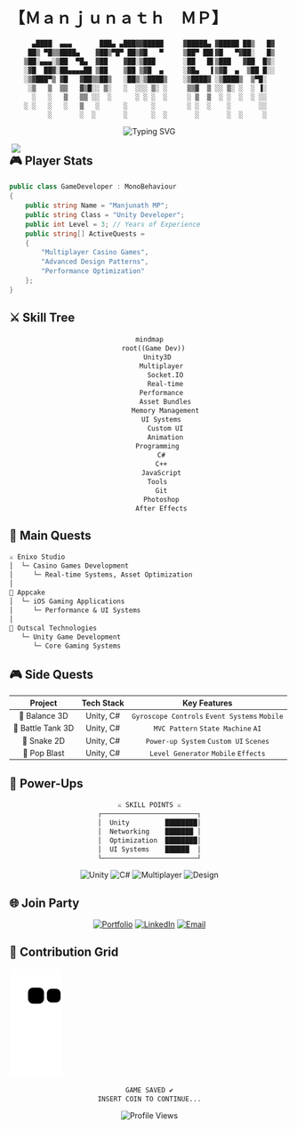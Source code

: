# 【﻿Ｍａｎｊｕｎａｔｈ　ＭＰ】

<div align="center">

```ascii
  ▄████  ▄▄▄       ███▄ ▄███▓▓█████     ▓█████▄ ▓█████ ██▒   █▓
 ██▒ ▀█▒▒████▄    ▓██▒▀█▀ ██▒▓█   ▀     ▒██▀ ██▌▓█   ▀▓██░   █▒
▒██░▄▄▄░▒██  ▀█▄  ▓██    ▓██░▒███       ░██   █▌▒███   ▓██  █▒░
░▓█  ██▓░██▄▄▄▄██ ▒██    ▒██ ▒▓█  ▄     ░▓█▄   ▌▒▓█  ▄  ▒██ █░░
░▒▓███▀▒ ▓█   ▓██▒▒██▒   ░██▒░▒████▒    ░▒████▓ ░▒████▒  ▒▀█░  
 ░▒   ▒  ▒▒   ▓▒█░░ ▒░   ░  ░░░ ▒░ ░     ▒▒▓  ▒ ░░ ▒░ ░  ░ ▐░  
  ░   ░   ▒   ▒▒ ░░  ░      ░ ░ ░  ░     ░ ▒  ▒  ░ ░  ░  ░ ░░  
░ ░   ░   ░   ▒   ░      ░      ░        ░ ░  ░    ░       ░░  
      ░       ░  ░       ░      ░  ░       ░       ░  ░     ░  
```

![Typing SVG](https://readme-typing-svg.herokuapp.com?font=VT323&size=40&duration=3000&pause=1000&color=00FF00&center=true&vCenter=true&width=900&height=100&lines=PRESS+START;LOADING+GAME+DEVELOPER...;MULTIPLAYER+SYSTEMS+INITIALIZED;CASINO+GAMES+LOADED;READY+PLAYER+ONE)

</div>

<img align="right" width="500" src="https://media4.giphy.com/media/v1.Y2lkPTc5MGI3NjExejlkNG1wYTJ1eTVuMnN1dzRjNWNsOXAzc3hhNmZrMG1nZ3VjYzFvcCZlcD12MV9pbnRlcm5hbF9naWZfYnlfaWQmY3Q9Zw/qgQUggAC3Pfv687qPC/giphy.gif">

## 🎮 Player Stats

```cs
public class GameDeveloper : MonoBehaviour
{
    public string Name = "Manjunath MP";
    public string Class = "Unity Developer";
    public int Level = 3; // Years of Experience
    public string[] ActiveQuests = 
    {
        "Multiplayer Casino Games",
        "Advanced Design Patterns",
        "Performance Optimization"
    };
}
```

## ⚔️ Skill Tree

<div align="center">

```mermaid
mindmap
  root((Game Dev))
    Unity3D
      Multiplayer
        Socket.IO
        Real-time
      Performance
        Asset Bundles
        Memory Management
      UI Systems
        Custom UI
        Animation
    Programming
      C#
      C++
      JavaScript
    Tools
      Git
      Photoshop
      After Effects
```

</div>

## 🎲 Main Quests

```ascii
⚔️ Enixo Studio
│  └─ Casino Games Development
│     └─ Real-time Systems, Asset Optimization
│
🎯 Appcake
│  └─ iOS Gaming Applications
│     └─ Performance & UI Systems
│
🎲 Outscal Technologies
   └─ Unity Game Development
      └─ Core Gaming Systems
```

## 🎮 Side Quests

<div align="center">

| Project | Tech Stack | Key Features |
|:-------:|:----------:|:------------:|
| 🎯 Balance 3D | Unity, C# | `Gyroscope Controls` `Event Systems` `Mobile` |
| 🚀 Battle Tank 3D | Unity, C# | `MVC Pattern` `State Machine` `AI` |
| 🐍 Snake 2D | Unity, C# | `Power-up System` `Custom UI` `Scenes` |
| 💫 Pop Blast | Unity, C# | `Level Generator` `Mobile` `Effects` |

</div>

## 🌟 Power-Ups

<div align="center">

```ascii
⚔️ SKILL POINTS ⚔️
┌────────────────────────┐
│  Unity         ████████│
│  Networking    ███████ │
│  Optimization  ████████│
│  UI Systems    ██████  │
└────────────────────────┘
```

![Unity](https://img.shields.io/badge/UNITY-000000.svg?style=for-the-badge&logo=unity&logoColor=white&color=100000&labelColor=000000)
![C#](https://img.shields.io/badge/C%23-239120.svg?style=for-the-badge&logo=c-sharp&logoColor=white&color=239120&labelColor=172B4D)
![Multiplayer](https://img.shields.io/badge/MULTIPLAYER-FF4747.svg?style=for-the-badge&logo=socket.io&logoColor=white&color=FF4747&labelColor=172B4D)
![Design](https://img.shields.io/badge/DESIGN-7952B3.svg?style=for-the-badge&logo=unity&logoColor=white&color=7952B3&labelColor=172B4D)

</div>

## 🌐 Join Party

<div align="center">

[![Portfolio](https://img.shields.io/badge/VIEW_QUESTS-Portfolio-FF5722?style=for-the-badge&logo=google-chrome&logoColor=white)](https://mppavan05.wixsite.com/pavanpf)
[![LinkedIn](https://img.shields.io/badge/PARTY_UP-LinkedIn-0077B5?style=for-the-badge&logo=linkedin&logoColor=white)](https://www.linkedin.com/in/manjunath-mp-b53a1b19b)
[![Email](https://img.shields.io/badge/SEND_MESSAGE-Email-D14836?style=for-the-badge&logo=gmail&logoColor=white)](mailto:mppavan05@gmail.com)

</div>

## 🐍 Contribution Grid

![Snake animation](https://github.com/mppavan05/mppavan05/blob/output/github-contribution-grid-snake.svg)

<div align="center">

```ascii
GAME SAVED ✔️
INSERT COIN TO CONTINUE...
```

![Profile Views](https://komarev.com/ghpvc/?username=mppavan05&color=brightgreen&style=for-the-badge)

</div>
